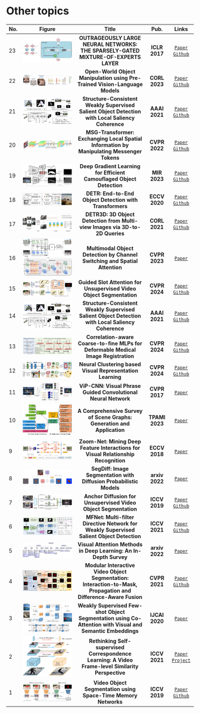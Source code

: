 # Other topics

|No.   |Figure   |Title   |Pub.  |Links|
|-----|:-----:|:-----:|:-----:|:---:|
|23|![bi](IM/MOE.png)|__OUTRAGEOUSLY LARGE NEURAL NETWORKS: THE SPARSELY-GATED MIXTURE-OF-EXPERTS LAYER__|__ICLR 2017__|[`Paper`](https://arxiv.org/pdf/1701.06538) [`Github`](https://github.com/lucidrains/mixture-of-experts)|
|22|![bi](IM/MOO.png)|__Open-World Object Manipulation using Pre-Trained Vision-Language Models__|__CORL 2023__|[`Paper`](https://arxiv.org/abs/2303.00905) [`Github`](https://robot-moo.github.io/)|
|21|![bi](IM/SCSOD.png)|__Structure-Consistent Weakly Supervised Salient Object Detection with Local Saliency Coherence__|__AAAI 2021__|[`Paper`](https://cdn.aaai.org/ojs/16434/16434-13-19928-1-2-20210518.pdf) [`Github`](https://github.com/siyueyu/SCWSSOD)|
|20|![bi](IM/MSG.png)|__MSG-Transformer: Exchanging Local Spatial Information by Manipulating Messenger Tokens__|__CVPR 2022__|[`Paper`](https://openaccess.thecvf.com/content/CVPR2022/papers/Fang_MSG-Transformer_Exchanging_Local_Spatial_Information_by_Manipulating_Messenger_Tokens_CVPR_2022_paper.pdf) [`Github`](https://github.com/hustvl/MSG-Transformer)|
|19|![bi](IM/EFF_CAMOUFLAGED.png)|__Deep Gradient Learning for Efficient Camouflaged Object Detection__|__MIR 2023__|[`Paper`](https://arxiv.org/abs/2205.12853) [`Github`](https://github.com/GewelsJI/DGNet)|
|18|![bi](IM/DETR.png)|__DETR: End-to-End Object Detection with Transformers__|__ECCV 2020__|[`Paper`](https://www.ecva.net/papers/eccv_2020/papers_ECCV/papers/123460205.pdf) [`Github`](https://github.com/facebookresearch/detr)|
|17|![bi](IM/3dto2d.png)|__DETR3D: 3D Object Detection from Multi-view Images via 3D-to-2D Queries__|__CORL 2021__|[`Paper`](https://arxiv.org/abs/2110.06922) [`Github`](https://github.com/WangYueFt/detr3d)|
|16|![bi](IM/CSSA.png)|__Multimodal Object Detection by Channel Switching and Spatial Attention__|__CVPR 2023__|[`Paper`](https://openaccess.thecvf.com/content/CVPR2023W/PBVS/papers/Cao_Multimodal_Object_Detection_by_Channel_Switching_and_Spatial_Attention_CVPRW_2023_paper.pdf)|
|15|![bi](IM/slotVOS.png)|__Guided Slot Attention for Unsupervised Video Object Segmentation__|__CVPR 2024__|[`Paper`](https://arxiv.org/abs/2303.08314) [`Github`](https://github.com/Hydragon516/GSANet)|
|14|![bi](IM/unsuperSOD.png)|__Structure-Consistent Weakly Supervised Salient Object Detection with Local Saliency Coherence__|__AAAI 2021__|[`Paper`](https://cdn.aaai.org/ojs/16434/16434-13-19928-1-2-20210518.pdf) [`Github`](http://github.com/siyueyu/SCWSSOD)|
|13|![bi](IM/CMW.png)|__Correlation-aware Coarse-to-fine MLPs for Deformable Medical Image Registration__|__CVPR 2024__|[`Paper`](https://openaccess.thecvf.com/content/CVPR2024/papers/Meng_Correlation-aware_Coarse-to-fine_MLPs_for_Deformable_Medical_Image_Registration_CVPR_2024_paper.pdf) [`Github`](https://github.com/MungoMeng/Registration-CorrMLP)|
|12|![bi](IM/FEC.png)|__Neural Clustering based Visual Representation Learning__|__CVPR 2024__|[`Paper`](https://openaccess.thecvf.com/content/CVPR2024/papers/Chen_Neural_Clustering_based_Visual_Representation_Learning_CVPR_2024_paper.pdf) [`Github`](https://github.com/guikunchen/FEC/)|
|11|![vip_cnn](IM/vip_cnn.png)|__ViP-CNN: Visual Phrase Guided Convolutional Neural Network__|__CVPR 2017__|[`Paper`](https://openaccess.thecvf.com/content_cvpr_2017/papers/Li_ViP-CNN_Visual_Phrase_CVPR_2017_paper.pdf)|
|10|![scene_graph](IM/scene_graph.png)|__A Comprehensive Survey of Scene Graphs: Generation and Application__|__TPAMI 2023__|[`Paper`](https://arxiv.org/pdf/2104.01111.pdf)|
|9|![zoomnet](IM/zoomnet.png)|__Zoom-Net: Mining Deep Feature Interactions for Visual Relationship Recognition__|__ECCV 2018__|[`Paper`](https://openaccess.thecvf.com/content_ECCV_2018/papers/Guojun_Yin_Zoom-Net_Mining_Deep_ECCV_2018_paper.pdf)|
|8|![segdiff](IM/segdiff.png)|__SegDiff: Image Segmentation with Diffusion Probabilistic Models__|__arxiv 2022__|[`Paper`](https://arxiv.org/pdf/2112.00390.pdf)|
|7|![diff](IM/diff.png)|__Anchor Diffusion for Unsupervised Video Object Segmentation__|__ICCV 2019__|[`Paper`](https://openaccess.thecvf.com/content_ICCV_2019/papers/Yang_Anchor_Diffusion_for_Unsupervised_Video_Object_Segmentation_ICCV_2019_paper.pdf) [`Github`](https://github.com/yz93/anchor-diff-VOS)|
|6|![MiNet](IM/WEAKSOD.png)|__MFNet: Multi-filter Directive Network for Weakly Supervised Salient Object Detection__|__ICCV 2021__|[`Paper`](https://openaccess.thecvf.com/content/ICCV2021/papers/Piao_MFNet_Multi-Filter_Directive_Network_for_Weakly_Supervised_Salient_Object_Detection_ICCV_2021_paper.pdf) [`Github`](https://github.com/OIPLab-DUT/MFNet)|
|5|![attention](IM/attention.png)|__Visual Attention Methods in Deep Learning: An In-Depth Survey__|__arxiv 2022__|[`Paper`](https://arxiv.org/abs/2204.07756)|
|4|![MiNet](IM/MiNet.png)|__Modular Interactive Video Object Segmentation: Interaction-to-Mask, Propagation and Difference-Aware Fusion__|__CVPR 2021__|[`Paper`](https://openaccess.thecvf.com/content/CVPR2021/papers/Cheng_Modular_Interactive_Video_Object_Segmentation_Interaction-to-Mask_Propagation_and_Difference-Aware_Fusion_CVPR_2021_paper.pdf) [`Github`](https://github.com/hkchengrex/MiVOS)|
|3|![IJCAI20](IM/IJCAI20.png)|__Weakly Supervised Few-shot Object Segmentation using Co-Attention with Visual and Semantic Embeddings__|__IJCAI 2020__|[`Paper`](https://arxiv.org/abs/2001.09540)|
|2|![rethinking](IM/rethinking_frame_level_similarity.png)|__Rethinking Self-supervised Correspondence Learning: A Video Frame-level Similarity Perspective__|__ICCV 2021__|[`Paper`](https://openaccess.thecvf.com/content/ICCV2021/papers/Xu_Rethinking_Self-Supervised_Correspondence_Learning_A_Video_Frame-Level_Similarity_Perspective_ICCV_2021_paper.pdf) [`Project`](https://jerryxu.net/VFS/)|
|1|![OD-GCN](IM/STM.png)|__Video Object Segmentation using Space-Time Memory Networks__|__ICCV 2019__|[`Paper`](https://openaccess.thecvf.com/content_ICCV_2019/papers/Oh_Video_Object_Segmentation_Using_Space-Time_Memory_Networks_ICCV_2019_paper.pdf) [`Github`](https://github.com/seoungwugoh/STM)|

